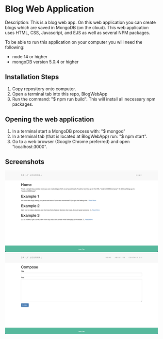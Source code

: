 # Blog Web Application

Description: This is a blog web app. On this web application you can create blogs which are saved in MongoDB (on the cloud). This web application uses HTML, CSS, Javascript, and EJS as well as several NPM packages.

To be able to run this application on your computer you will need the following:

- node 14 or higher
- mongoDB version 5.0.4 or higher

## Installation Steps
1. Copy repository onto computer.
2. Open a terminal tab into this repo, BlogWebApp
3. Run the command: "$ npm run build". This will install all necessary npm packages.

## Opening the web application
1. In a terminal start a MongoDB process with: "$ mongod"
1. In a terminal tab (that is located at BlogWebApp) run: "$ npm start".
2. Go to a web browser (Google Chrome preferred) and open "localhost:3000".

## Screenshots

![alt text](https://github.com/jorgetrejo36/resume-projects/blob/main/BlogWebApp/appScreenshots/HomePage.png?raw=true)
![alt text](https://github.com/jorgetrejo36/resume-projects/blob/main/BlogWebApp/appScreenshots/ComposeBlogPage.png?raw=true)
